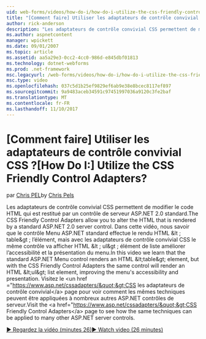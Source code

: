 ```yaml
---
uid: web-forms/videos/how-do-i/how-do-i-utilize-the-css-friendly-control-adapters
title: "[Comment faire] Utiliser les adaptateurs de contrôle convivial CSS ? | Microsoft Docs"
author: rick-anderson
description: "Les adaptateurs de contrôle convivial CSS permettent de modifier le code HTML qui est restitué par un contrôle de serveur ASP.NET 2.0 standard. Dans cette vidéo, nous apprendre qui le stan..."
ms.author: aspnetcontent
manager: wpickett
ms.date: 09/01/2007
ms.topic: article
ms.assetid: aa5a29e3-0cc2-4cc0-986d-e845dbf01813
ms.technology: dotnet-webforms
ms.prod: .net-framework
msc.legacyurl: /web-forms/videos/how-do-i/how-do-i-utilize-the-css-friendly-control-adapters
msc.type: video
ms.openlocfilehash: 037c5d1b25ef9829ef6ab9e38e8bcec8117ef897
ms.sourcegitcommit: 9a9483aceb34591c97451997036a9120c3fe2baf
ms.translationtype: MT
ms.contentlocale: fr-FR
ms.lasthandoff: 11/10/2017
---
```

<a name="how-do-i-utilize-the-css-friendly-control-adapters"></a><span data-ttu-id="1209e-105">[Comment faire] Utiliser les adaptateurs de contrôle convivial CSS ?</span><span class="sxs-lookup"><span data-stu-id="1209e-105">[How Do I:] Utilize the CSS Friendly Control Adapters?</span></span>
====================
<span data-ttu-id="1209e-106">par [Chris PEL](https://twitter.com/chrispels)</span><span class="sxs-lookup"><span data-stu-id="1209e-106">by [Chris Pels](https://twitter.com/chrispels)</span></span>

<span data-ttu-id="1209e-107">Les adaptateurs de contrôle convivial CSS permettent de modifier le code HTML qui est restitué par un contrôle de serveur ASP.NET 2.0 standard.</span><span class="sxs-lookup"><span data-stu-id="1209e-107">The CSS Friendly Control Adapters allow you to alter the HTML that is rendered by a standard ASP.NET 2.0 server control.</span></span> <span data-ttu-id="1209e-108">Dans cette vidéo, nous savoir que le contrôle Menu ASP.NET standard effectue le rendu HTML &amp;lt ; table&amp;gt ; l’élément, mais avec les adaptateurs de contrôle convivial CSS le même contrôle va afficher HTML &amp;lt ; ul&amp;gt ; élément de liste améliorer l’accessibilité et la présentation du menu.</span><span class="sxs-lookup"><span data-stu-id="1209e-108">In this video we learn that the standard ASP.NET Menu control renders an HTML &amp;lt;table&amp;gt; element, but with the CSS Friendly Control Adapters the same control will render an HTML &amp;lt;ul&amp;gt; list element, improving the menu's accessibility and presentation.</span></span> <span data-ttu-id="1209e-109">Visitez le &lt;un href =&quot;https://www.asp.net/cssadapters/&quot;&gt;CSS les adaptateurs de contrôle convivial&lt;/a&gt; page pour voir comment les mêmes techniques peuvent être appliquées à nombreux autres ASP.NET contrôles de serveur.</span><span class="sxs-lookup"><span data-stu-id="1209e-109">Visit the &lt;a href=&quot;https://www.asp.net/cssadapters/&quot;&gt;CSS Friendly Control Adapters&lt;/a&gt; page to see how the same techniques can be applied to many other ASP.NET server controls.</span></span>

[<span data-ttu-id="1209e-110">&#9654; Regardez la vidéo (minutes 26)</span><span class="sxs-lookup"><span data-stu-id="1209e-110">&#9654; Watch video (26 minutes)</span></span>](https://channel9.msdn.com/Blogs/ASP-NET-Site-Videos/how-do-i-utilize-the-css-friendly-control-adapters)
